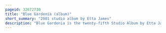 ```yaml
---
pageid: 32672730
title: "Blue Gardenia (album)"
short_summary: "2001 studio album by Etta James"
description: "Blue Gardenia is the twenty-fifth Studio Album by Etta James, released through the Record Label Private Music. It was produced by John Snyder, who had worked with James on five of her previous Studio Albums. Blue Gardenia includes thirteen Jazz Standards from the 1930s 1940s and 1950s. All Standards were arranged by pianist Cedar Walton with the Exception of Love Letters arranged by Josh Sklair. Between november 2000 and february 2001 Snyder and Walton assembled Musicians to record Tracks while James was recovering from a Flu. In Addition to Walton, artists appearing on the Album included Red Holloway on Tenor Saxophone and Dorothy Hawkins, James' Mother, who provided Vocals on the Title Track. In may 2002 Hawkins died less than a Year after the Release of the Album."
---
```


